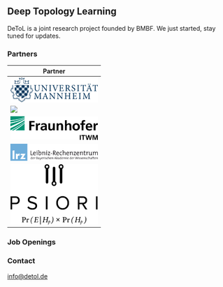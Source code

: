 ## Deep Topology Learning 

DeToL is a joint research project founded by BMBF. We just started, stay tuned for updates.

### Partners
|Partner|
|-------|
|![](2000px-Uni-mannheim.svg.png )| 
|![](2000px-Albert-Ludwigs-Universität_Freiburg_2009_logo.svg.png)| 
|![](Fraunhofer_ITWM.jpg)| 
|![](lrz_wortbild_d_blau-230.png)| 
|![](psiori-logo-white-pix.png)|

### Job Openings


### Contact
info@detol.de
